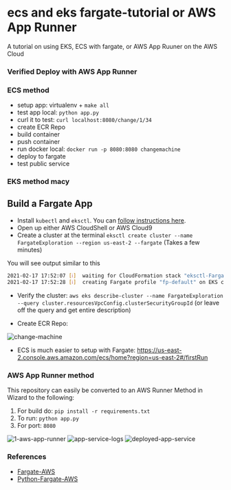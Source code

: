 # ecs and eks fargate-tutorial or AWS App Runner
A tutorial on using EKS, ECS with fargate, or AWS App Ruuner on the AWS Cloud

### Verified Deploy with AWS App Runner

### ECS method

* setup app:  virtualenv + `make all`
* test app local:  `python app.py`
* curl it to test:  `curl localhost:8080/change/1/34`
* create ECR Repo
* build container
* push container
* run docker local:   `docker run -p 8080:8080 changemachine`
* deploy to fargate
* test public service


### EKS method macy


## Build a Fargate App

*  Install `kubectl` and `eksctl`.  You can [follow instructions here](https://docs.aws.amazon.com/eks/latest/userguide/getting-started-eksctl.html).
*  Open up either AWS CloudShell or AWS Cloud9
*  Create a cluster at the terminal `eksctl create cluster --name FargateExploration --region us-east-2 --fargate` (Takes a few minutes) 

You will see output similar to this

```bash
2021-02-17 17:52:07 [ℹ]  waiting for CloudFormation stack "eksctl-FargateExploration-cluster"
2021-02-17 17:52:28 [ℹ]  creating Fargate profile "fp-default" on EKS cluster "FargateExploration"
```


*   Verify the cluster:  `aws eks describe-cluster --name FargateExploration --query cluster.resourcesVpcConfig.clusterSecurityGroupId` (or leave off the query and get entire description)

* Create ECR Repo:

![change-machine](https://user-images.githubusercontent.com/58792/108248106-76726500-7121-11eb-8b30-3b6dd38c3853.png)

* ECS is much easier to setup with Fargate:  https://us-east-2.console.aws.amazon.com/ecs/home?region=us-east-2#/firstRun


### AWS App Runner method

This repository can easily be converted to an AWS Runner Method in Wizard to the following:

1.  For build do:  `pip install -r requirements.txt`
2.  To run:  `python app.py`
3.  For port:  `8080`


![1-aws-app-runner](https://user-images.githubusercontent.com/58792/119260856-bfafd600-bba2-11eb-941e-30c42dff6a16.png)
![app-service-logs](https://user-images.githubusercontent.com/58792/119261353-fedf2680-bba4-11eb-935e-9c2a837e7cb4.png)
![deployed-app-service](https://user-images.githubusercontent.com/58792/119261367-0f8f9c80-bba5-11eb-8889-365f4b3ca4c4.png)





### References

* [Fargate-AWS](https://aws.amazon.com/getting-started/hands-on/build-modern-app-fargate-lambda-dynamodb-python/module-two/)
* [Python-Fargate-AWS](https://github.com/aws-samples/aws-modern-application-workshop/tree/python/module-2)

